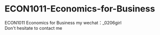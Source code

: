 # ECON1011-Economics-for-Business
ECON1011 Economics for Business my wechat：_0206girl Don't hesitate to contact me
